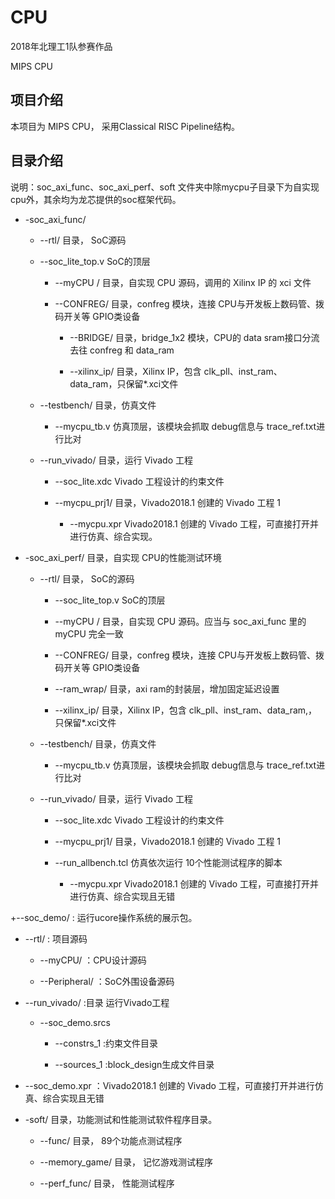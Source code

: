 # CPU

2018年北理工1队参赛作品

MIPS CPU

## 项目介绍

本项目为 MIPS CPU， 采用Classical RISC Pipeline结构。

## 目录介绍

说明：soc_axi_func、soc_axi_perf、soft 文件夹中除mycpu子目录下为自实现cpu外，其余均为龙芯提供的soc框架代码。

+ -soc_axi_func/ 

   + --rtl/ 目录， SoC源码

   + --soc_lite_top.v SoC的顶层
    
        + --myCPU / 目录，自实现 CPU 源码，调用的 Xilinx IP 的 xci 文件 

        + --CONFREG/ 目录，confreg 模块，连接 CPU与开发板上数码管、拨码开关等 GPIO类设备 

            + --BRIDGE/ 目录，bridge_1x2 模块，CPU的 data sram接口分流去往 confreg 和 data_ram 

            + --xilinx_ip/ 目录，Xilinx IP，包含 clk_pll、inst_ram、data_ram，只保留*.xci文件 

    + --testbench/ 目录，仿真文件

        + --mycpu_tb.v 仿真顶层，该模块会抓取 debug信息与 trace_ref.txt进行比对 

    + --run_vivado/ 目录，运行 Vivado 工程 

        + --soc_lite.xdc Vivado 工程设计的约束文件 

        + --mycpu_prj1/ 目录，Vivado2018.1 创建的 Vivado 工程 1 

            + --mycpu.xpr Vivado2018.1 创建的 Vivado 工程，可直接打开并进行仿真、综合实现。




+ -soc_axi_perf/ 目录，自实现 CPU的性能测试环境

    + --rtl/ 目录， SoC的源码

        + --soc_lite_top.v SoC的顶层

        + --myCPU / 目录，自实现 CPU 源码。应当与 soc_axi_func 里的 myCPU 完全一致 

        + --CONFREG/ 目录，confreg 模块，连接 CPU与开发板上数码管、拨码开关等 GPIO类设备 

        + --ram_wrap/ 目录，axi ram的封装层，增加固定延迟设置 

        + --xilinx_ip/ 目录，Xilinx IP，包含 clk_pll、inst_ram、data_ram,，只保留*.xci文件 

   + --testbench/ 目录，仿真文件
    
        + --mycpu_tb.v 仿真顶层，该模块会抓取 debug信息与 trace_ref.txt进行比对 

    + --run_vivado/ 目录，运行 Vivado 工程 

        + --soc_lite.xdc Vivado 工程设计的约束文件 

        + --mycpu_prj1/ 目录，Vivado2018.1 创建的 Vivado 工程 1 

        + --run_allbench.tcl 仿真依次运行 10个性能测试程序的脚本

            + --mycpu.xpr Vivado2018.1 创建的 Vivado 工程，可直接打开并进行仿真、综合实现且无错



+--soc_demo/ : 运行ucore操作系统的展示包。
        
   + --rtl/      : 项目源码
   
      + --myCPU/	：CPU设计源码
   
      + --Peripheral/           ：SoC外围设备源码
  
   + --run_vivado/              :目录 运行Vivado工程
   
      + --soc_demo.srcs 

         + --constrs_1	:约束文件目录

         + --sources_1	:block_design生成文件目录
      
   + --soc_demo.xpr	：Vivado2018.1 创建的 Vivado 工程，可直接打开并进行仿真、综合实现且无错 
   
+ -soft/ 目录，功能测试和性能测试软件程序目录。

    + --func/ 目录， 89个功能点测试程序

    + --memory_game/ 目录， 记忆游戏测试程序

    + --perf_func/ 目录， 性能测试程序 

